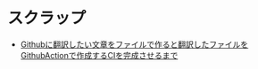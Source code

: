 # スクラップ
- [Githubに翻訳したい文章をファイルで作ると翻訳したファイルをGithubActionで作成するCIを完成させるまで](https://zenn.dev/nomuraya?tab=scraps)
